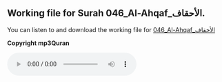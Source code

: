 
## Working file for Surah 046_Al-Ahqaf_الأحقاف.

You can listen to and download the working file for [046_Al-Ahqaf_الأحقاف](https://server13.mp3quran.net/husr/046.mp3)

**Copyright mp3Quran**

<audio controls src="https://server13.mp3quran.net/husr/046.mp3"></audio>

